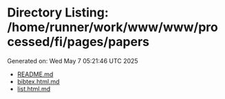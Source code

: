 # Directory Listing: /home/runner/work/www/www/processed/fi/pages/papers
Generated on: Wed May  7 05:21:46 UTC 2025

- [README.md](README.md)
- [bibtex.html.md](bibtex.html.md)
- [list.html.md](list.html.md)
